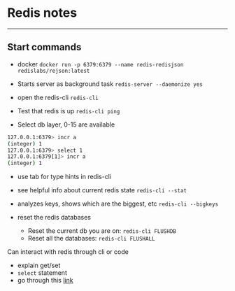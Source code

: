 # Redis notes
---------------
## Start commands
 - docker
 `docker run -p 6379:6379 --name redis-redisjson redislabs/rejson:latest`
 - Starts server as background task
`redis-server --daemonize yes`
 - open the redis-cli
`redis-cli`
 - Test that redis is up
`redis-cli ping`

 - Select db layer, 0-15 are available
```bash
127.0.0.1:6379> incr a
(integer) 1
127.0.0.1:6379> select 1
127.0.0.1:6379[1]> incr a
(integer) 1
```

- use tab for type hints in redis-cli
- see helpful info about current redis state
`redis-cli --stat`
- analyzes keys, shows which are the biggest, etc
`redis-cli --bigkeys`

 - reset the redis databases
   - Reset the current db you are on: `redis-cli FLUSHDB`
   - Reset all the databases: `redis-cli FLUSHALL`


Can interact with redis through cli or code
 - explain get/set
 - `select` statement
 - go through this [link](https://www.digitalocean.com/community/cheatsheets/how-to-manage-redis-databases-and-keys)